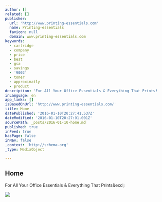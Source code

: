 ```yaml
---
author: []
related: []
publisher:
  url: 'http://www.printing-essentials.com'
  name: Printing-essentials
  favicon: null
  domain: www.printing-essentials.com
keywords:
  - cartridge
  - company
  - price
  - best
  - gsa
  - savings
  - '9002'
  - toner
  - approximatly
  - product
description: 'For All Your Office Essentials & Everything That Prints!'
inLanguage: en
app_links: []
isBasedOnUrl: 'http://www.printing-essentials.com/'
title: Home
datePublished: '2016-01-10T20:27:41.537Z'
dateModified: '2016-01-10T20:27:01.001Z'
sourcePath: _posts/2016-01-10-home.md
published: true
inFeed: true
hasPage: false
inNav: false
_context: 'http://schema.org'
_type: MediaObject

---
```

<article style=""><h1>Home</h1><p>For All Your Office Essentials &amp; Everything That Prints&amp;excl;</p><img src="http://www.printing-essentials.com/templates/as002035free/slider/images/slide2.png" /></article>